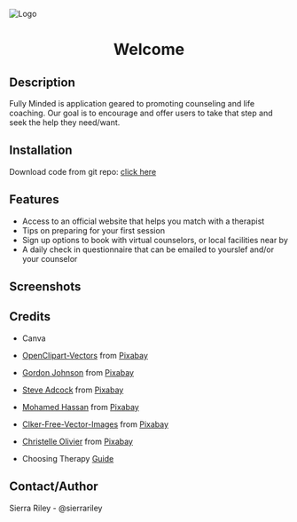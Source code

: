 ![Logo](res/drawable/fully.png)
<h1 style="text-align:center">Welcome</h1>

## Description
Fully Minded is application geared to promoting counseling and life coaching. Our goal is to encourage and offer users to take that step and seek the help they need/want.

## Installation
Download code from git repo: [click here](https://github.com/sierrariley/FullyMinded.git)

## Features
- Access to an official website that helps you match with a therapist
- Tips on preparing for your first session
- Sign up options to book with virtual counselors, or local facilities near by
- A daily check in questionnaire that can be emailed to yourslef and/or your counselor

## Screenshots

## Credits
- Canva
- <a href="https://pixabay.com/users/openclipart-vectors-30363/?utm_source=link-attribution&utm_medium=referral&utm_campaign=image&utm_content=1295319">OpenClipart-Vectors</a> from <a href="https://pixabay.com//?utm_source=link-attribution&utm_medium=referral&utm_campaign=image&utm_content=1295319">Pixabay</a>

- <a href="https://pixabay.com/users/gdj-1086657/?utm_source=link-attribution&utm_medium=referral&utm_campaign=image&utm_content=3350778">Gordon Johnson</a> from <a href="https://pixabay.com//?utm_source=link-attribution&utm_medium=referral&utm_campaign=image&utm_content=3350778">Pixabay</a>

- <a href="https://pixabay.com/users/sdnet01-1309943/?utm_source=link-attribution&utm_medium=referral&utm_campaign=image&utm_content=912694">Steve Adcock</a> from <a href="https://pixabay.com//?utm_source=link-attribution&utm_medium=referral&utm_campaign=image&utm_content=912694">Pixabay</a>

- <a href="https://pixabay.com/users/mohamed_hassan-5229782/?utm_source=link-attribution&utm_medium=referral&utm_campaign=image&utm_content=7717987">Mohamed Hassan</a> from <a href="https://pixabay.com//?utm_source=link-attribution&utm_medium=referral&utm_campaign=image&utm_content=7717987">Pixabay</a>

- <a href="https://pixabay.com/users/clker-free-vector-images-3736/?utm_source=link-attribution&utm_medium=referral&utm_campaign=image&utm_content=42803">Clker-Free-Vector-Images</a> from <a href="https://pixabay.com//?utm_source=link-attribution&utm_medium=referral&utm_campaign=image&utm_content=42803">Pixabay</a>

- <a href="https://pixabay.com/users/cripi-1028451/?utm_source=link-attribution&utm_medium=referral&utm_campaign=image&utm_content=3060993">Christelle Olivier</a> from <a href="https://pixabay.com//?utm_source=link-attribution&utm_medium=referral&utm_campaign=image&utm_content=3060993">Pixabay</a>

- Choosing Therapy [Guide](https://www.choosingtherapy.com/prepare-for-first-therapy-session/)


## Contact/Author
Sierra Riley - @sierrariley

